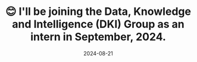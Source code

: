 ---
title: 😊 I'll be joining the Data, Knowledge and Intelligence (DKI) Group as an intern in September, 2024.
summary: Microsoft STCA ~ Beijing, China
date: 2024-08-21
---